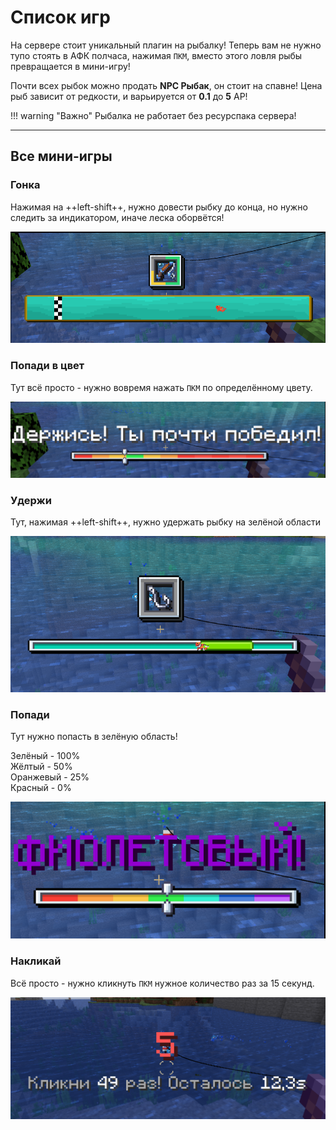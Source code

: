 # Список игр

На сервере стоит уникальный плагин на рыбалку! Теперь вам не нужно тупо стоять в АФК полчаса, нажимая `ПКМ`, вместо этого ловля рыбы превращается в мини-игру!

Почти всех рыбок можно продать **NPC Рыбак**, он стоит на спавне! Цена рыб зависит от редкости, и варьируется от **0.1** до **5** АР! 

!!! warning "Важно"
    Рыбалка не работает без ресурспака сервера!

***

## Все мини-игры

### **Гонка**

Нажимая на ++left-shift++, нужно довести рыбку до конца, но нужно следить за индикатором, иначе леска оборвётся!

![gonka](../../../assets/fishing/gonka.png)

### **Попади в цвет**

Тут всё просто - нужно вовремя нажать `ПКМ` по определённому цвету.

![popadi](../../../assets/fishing/popadi.png)

### **Удержи**

Тут, нажимая ++left-shift++, нужно удержать рыбку на зелёной области

![hold](../../../assets/fishing/hold.png)

### **Попади**

Тут нужно попасть в зелёную область! 

Зелёный - 100%<br>
Жёлтый - 50%<br>
Оранжевый - 25%<br>
Красный - 0%

![color](../../../assets/fishing/colors.png)

### **Накликай**

Всё просто - нужно кликнуть `ПКМ` нужное количество раз за 15 секунд.

![click](../../../assets/fishing/click.png)